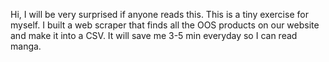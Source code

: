 Hi, I will be very surprised if anyone reads this. 
This is a tiny exercise for myself. I built a web scraper that finds all the OOS products on our website and make it into a CSV.
It will save me 3-5 min everyday so I can read manga.
